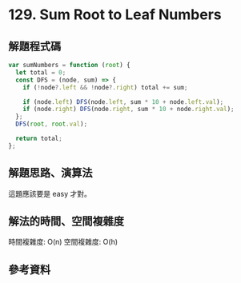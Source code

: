# 129. Sum Root to Leaf Numbers

## 解題程式碼

```javascript
var sumNumbers = function (root) {
  let total = 0;
  const DFS = (node, sum) => {
    if (!node?.left && !node?.right) total += sum;

    if (node.left) DFS(node.left, sum * 10 + node.left.val);
    if (node.right) DFS(node.right, sum * 10 + node.right.val);
  };
  DFS(root, root.val);

  return total;
};
```

## 解題思路、演算法

這題應該要是 easy 才對。

## 解法的時間、空間複雜度

時間複雜度: O(n)
空間複雜度: O(h)

## 參考資料
